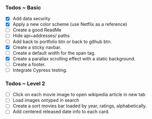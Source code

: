 ### Todos ~ Basic

- [x] Add data security
- [x] Apply a new color scheme (use Netflix as a reference)
- [ ] Create a good ReadMe
- [ ] Hide api~addresses/ paths
- [ ] Add back to portfolio btn or back to github btn.
- [x] Create a sticky navbar.
- [ ] Create a default width for the span tag. 
- [x] Create a parallax scrolling effect with a static background.
- [ ] Create a footer.
- [ ] Integrate Cypress testing.

### Todos ~ Level 2
- [ ] Click on each movie image to open wikipedia article in new tab
- [ ] Load images ontyped in search
- [ ] Create a sort movies bar loaded by year, ratings, alphabetically.
- [ ] Add centered released date info to each card. 